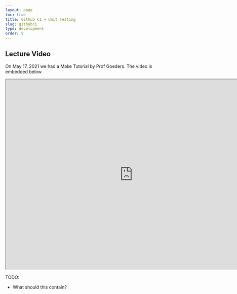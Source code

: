 ```yaml
---
layout: page
toc: true
title: Github CI + Unit Testing
slug: githubci
type: development
order: 9
---
```


## Lecture Video
On May 17, 2021 we had a Make Tutorial by Prof Goeders. The video is embedded below

<iframe width="800" height="600" src="https://www.youtube.com/embed/g7sEa-Ha6CY"> </iframe> 

TODO: 
- What should this contain?